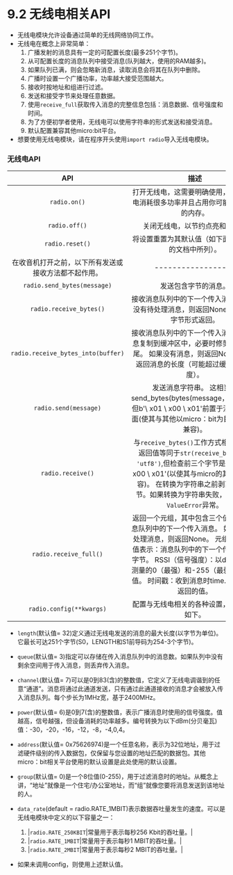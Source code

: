 # 9.2 无线电相关API

- 无线电模块允许设备通过简单的无线网络协同工作。
- 无线电在概念上非常简单：
	1. 广播发射的消息具有一定的可配置长度(最多251个字节)。
	2. 从可配置长度的消息队列中接受消息(队列越大，使用的RAM越多)。
	3. 如果队列已满，则会忽略新消息，读取消息会将其在队列中删除。
	4. 广播时设置一个广播功率，功率越大接受范围越大。
	5. 接收时按地址和组进行过滤。
	6. 发送和接受字节来处理任意数据。
	7. 使用`receive_full`获取传入消息的完整信息包括：消息数据、信号强度和时间。
	8. 为了方便初学者使用，无线电可以使用字符串的形式发送和接受消息。
	9. 默认配置兼容其他micro:bit平台。
- 想要使用无线电模块，请在程序开头使用`import radio`导入无线电模块。

### 无线电API ###

| API | 描述 | 
| :------------: | :-----------: |
|`radio.on()`|打开无线电，这需要明确使用，因为无线电消耗很多功率并且占用你可能需要使用的内存。|
|`radio.off()`|关闭无线电，以节约点亮和内存。|
|`radio.reset()`|将设置重置为其默认值（如下面配置功能的文档中所列）。|
|在收音机打开之前，以下所有发送或接收方法都不起作用。|------------------|
|`radio.send_bytes(message)`|发送包含字节的消息。|
|`radio.receive_bytes()`|接收消息队列中的下一个传入消息。 如果没有待处理消息，则返回None。 消息以字节形式返回。|
|`radio.receive_bytes_into(buffer)`|接收消息队列中的下一个传入消息。 将消息复制到缓冲区中，必要时修剪消息的结尾。 如果没有消息，则返回None，否则返回消息的长度（可能超过缓冲区的长度）。
|`radio.send(message)`|发送消息字符串。 这相当于send_bytes(bytes(message，'utf8'))，但b'\ x01 \ x00 \ x01'前置于消息队列前面(使其与其他以micro：bit为目标的平台兼容)。|
|`radio.receive()`|与`receive_bytes()`工作方式相同，它的返回值等同于`str(receive_bytes(), 'utf8')`,但检查前三个字节是b'\ x01 \ x00 \ x01'(以使其与micro的其他平台兼容)。 在转换为字符串之前剥离前置字节。如果转换为字符串失败，则会引发`ValueError`异常。|
|`radio.receive_full()`|返回一个元组，其中包含三个值，表示消息队列中的下一个传入消息。 如果没有待处理消息，则返回None。 元组中的三个值表示：消息队列中的下一个传入消息为字节。 RSSI（信号强度）：以dBm为单位测量的0（最强）和-255（最弱）之间的值。 时间戳：收到消息时time.ticks_us()返回的值。|
|`radio.config(**kwargs)`|配置与无线电相关的各种设置，其默认值如下。|

- `length`(默认值= 32)定义通过无线电发送的消息的最大长度(以字节为单位)。它最长可达251个字节(S0，LENGTH和S1前导码为254-3个字节)。

- `queue`(默认值= 3)指定可以存储在传入消息队列中的消息数。如果队列中没有剩余空间用于传入消息，则丢弃传入消息。

- `channel`(默认值= 7)可以是0到83(含)的整数值，它定义了无线电调谐到的任意“通道”。消息将通过此通道发送，只有通过此通道接收的消息才会被放入传入消息队列。每个步长为1MHz宽，基于2400MHz。

- `power`(默认值= 6)是0到7(含)的整数值，表示广播消息时使用的信号强度。值越高，信号越强，但设备消耗的功率越多。编号转换为以下dBm(分贝毫瓦)值：-30，-20，-16，-12，-8，-4,0,4。

- `address`(默认值= 0x75626974)是一个任意名称，表示为32位地址，用于过滤硬件级别的传入数据包，仅保留与您设置的地址匹配的数据包。其他micro：bit相关平台使用的默认设置是此处使用的默认设置。

- `group`(默认值= 0)是一个8位值(0-255)，用于过滤消息时的地址。从概念上讲，“地址”就像是一个住宅/办公室地址，而“组”就像您要将消息发送到该地址的人。

- `data_rate`(default = radio.RATE_1MBIT)表示数据吞吐量发生的速度。可以是无线电模块中定义的以下容量之一：
	1. |`radio.RATE_250KBIT`|常量用于表示每秒256 Kbit的吞吐量。|
	2. |`radio.RATE_1MBIT`|常量用于表示每秒1 MBIT的吞吐量。|
	3. |`radio.RATE_2MBIT`|常量用于表示每秒2 MBIT的吞吐量。|

- 如果未调用config，则使用上述默认值。
